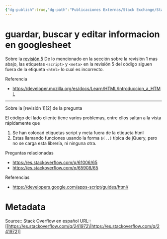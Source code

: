 ```yaml
---
{"dg-publish":true,"dg-path":"Publicaciones Externas/Stack Exchange/Stack Overflow en español/es.stackoverflow.com-241972.md","permalink":"/publicaciones-externas/stack-exchange/stack-overflow-en-espanol/es-stackoverflow-com-241972/","title":"guardar, buscar y editar informacion en googlesheet","hide":true,"noteIcon":"default","created":"2024-04-03T12:49:10.728-06:00","updated":"2024-04-05T16:43:54.954-06:00"}
---
```


# guardar, buscar y editar informacion en googlesheet

Sobre la [revisión 5][1]
De lo mencionado en la sección sobre la revisión 1 mas abajo, las etiquetas `<script>` y `<meta>` en la revisión 5 del código siguen fuera de la etiqueta `<html>` lo cual es incorrecto.

Referencia

- https://developer.mozilla.org/es/docs/Learn/HTML/Introduccion_a_HTML

<hr>
Sobre la [revisión 1][2] de la pregunta

El código del lado cliente tiene varios problemas, entre ellos saltan a la vista rápidamente que

1. Se han colocad etiquetas script y meta fuera de la etiqueta html
2. Estas llamando funciones usando la forma `$(..)` típica de jQuery, pero no se carga esta librería, ni ninguna otra.

Preguntas relacionadas

- https://es.stackoverflow.com/q/61006/65
- https://es.stackoverflow.com/q/65908/65

Referencias

- https://developers.google.com/apps-script/guides/html/


  [1]: https://es.stackoverflow.com/revisions/241544/5
  [2]: https://es.stackoverflow.com/revisions/241544/1

# Metadata
Source:: Stack Overflow en español
URL:: [[https://es.stackoverflow.com/q/241972\|https://es.stackoverflow.com/q/241972]]

